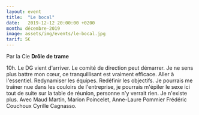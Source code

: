 ```yaml
---
layout: event
title:  "Le bocal"
date:   2019-12-12 20:00:00 +0200
month: décembre-2019
image: assets/img/events/le-bocal.jpg
tarif: 5€
---
```


Par la Cie **Drôle de trame**

10h. Le DG vient d'arriver. Le comité de direction peut démarrer. Je ne sens plus battre mon cœur, ce tranquillisant est vraiment efficace. Aller à l'essentiel. Redynamiser les équipes. Redéfinir les objectifs. Je pourrais me traîner nue dans les couloirs de l'entreprise, je pourrais m'épiler le sexe ici tout de suite sur la table de réunion, personne n'y verrait rien. Je n'existe plus. Avec Maud Martin, Marion Poincelet, Anne-Laure Pommier Frédéric Couchoux Cyrille Cagnasso.
